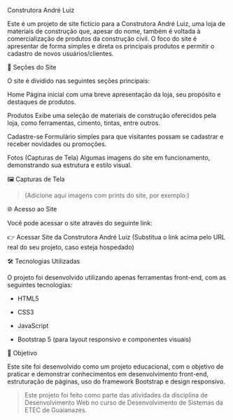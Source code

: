 Construtora André Luiz

Este é um projeto de site fictício para a Construtora André Luiz, uma loja de materiais de construção que, apesar do nome, também é voltada à comercialização de produtos da construção civil. O foco do site é apresentar de forma simples e direta os principais produtos e permitir o cadastro de novos usuários/clientes.

🔗 Seções do Site

O site é dividido nas seguintes seções principais:

Home
Página inicial com uma breve apresentação da loja, seu propósito e destaques de produtos.

Produtos
Exibe uma seleção de materiais de construção oferecidos pela loja, como ferramentas, cimento, tintas, entre outros.

Cadastre-se
Formulário simples para que visitantes possam se cadastrar e receber novidades ou promoções.

Fotos (Capturas de Tela)
Algumas imagens do site em funcionamento, demonstrando sua estrutura e estilo visual.


🖼️ Capturas de Tela

> (Adicione aqui imagens com prints do site, por exemplo:)


🌐 Acesso ao Site

Você pode acessar o site através do seguinte link:

👉 Acessar Site da Construtora André Luiz
(Substitua o link acima pelo URL real do seu projeto, caso esteja hospedado)

🛠️ Tecnologias Utilizadas

O projeto foi desenvolvido utilizando apenas ferramentas front-end, com as seguintes tecnologias:

- HTML5

- CSS3

- JavaScript

- Bootstrap 5 (para layout responsivo e componentes visuais)


🎯 Objetivo

Este site foi desenvolvido como um projeto educacional, com o objetivo de praticar e demonstrar conhecimentos em desenvolvimento front-end, estruturação de páginas, uso do framework Bootstrap e design responsivo.

> Este projeto foi feito como parte das atividades da disciplina de Desenvolvimento Web no curso de Desenvolvimento de Sistemas da ETEC de Guaianazes.